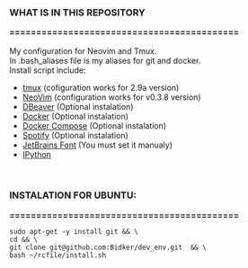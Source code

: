 <h3>WHAT IS IN THIS REPOSITORY</h3>
<b>===========================================</b>
<br/>
<br/>
My configuration for Neovim and Tmux. <br/>
In .bash_aliases file is my aliases for git and docker. <br/>
Install script include:
<ul>
    <li><a href="https://github.com/tmux/tmux/wiki">tmux</a> (cofiguration works for 2.9a version)</li>
    <li><a href="https://neovim.io/">NeoVim</a> (configuration works for v0.3.8 version)</li>
    <li><a href="https://dbeaver.io/">DBeaver</a> (Optional instalation)</li>
    <li><a href="https://www.docker.com/">Docker</a> (Optional instalation)</li>
    <li><a href="https://docs.docker.com/compose/">Docker Compose</a> (Optional instalation)</li>
    <li><a href="https://www.spotify.com/">Spotify</a> (Optional instalation)</li>
    <li><a href="https://www.jetbrains.com/lp/mono/">JetBrains Font</a> (You must set it manualy)</li>
    <li><a href="https://ipython.org/">IPython</a></li>
</ul>
<br/>
<h3>INSTALATION FOR UBUNTU:</h3>
<b>===========================================</b>


    sudo apt-get -y install git && \
    cd && \
    git clone git@github.com:Bidker/dev_env.git  && \
    bash ~/rcfile/install.sh
